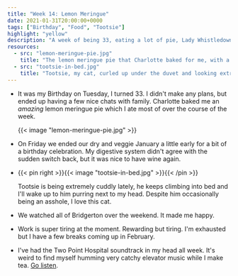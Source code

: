```yaml
---
title: "Week 14: Lemon Meringue"
date: 2021-01-31T20:00:00+0000
tags: ["Birthday", "Food", "Tootsie"]
highlight: "yellow"
description: "A week of being 33, eating a lot of pie, Lady Whistledown's society papers, and a very cuddly cat."
resources:
  - src: "lemon-meringue-pie.jpg"
    title: "The lemon meringue pie that Charlotte baked for me, with a single lit candle."
  - src: "tootsie-in-bed.jpg"
    title: "Tootsie, my cat, curled up under the duvet and looking extremely cute."
---
```


  * It was my Birthday on Tuesday, I turned 33. I didn't make any plans, but ended up having a few nice chats with family. Charlotte baked me an _amazing_ lemon meringue pie which I ate most of over the course of the week.

    {{< image "lemon-meringue-pie.jpg" >}}

  * On Friday we ended our dry and veggie January a little early for a bit of a birthday celebration. My digestive system didn't agree with the sudden switch back, but it was nice to have wine again.

  * {{< pin right >}}{{< image "tootsie-in-bed.jpg" >}}{{< /pin >}}
  
    Tootsie is being extremely cuddly lately, he keeps climbing into bed and I'll wake up to him purring next to my head. Despite him occasionally being an asshole, I love this cat.

  * We watched all of Bridgerton over the weekend. It made me happy.

  * Work is super tiring at the moment. Rewarding but tiring. I'm exhausted but I have a few breaks coming up in February.

  * I've had the Two Point Hospital soundtrack in my head all week. It's weird to find myself humming very catchy elevator music while I make tea. [Go listen](https://soundcloud.com/user-928004952/sets/two-point-hospital-soundtrack).
